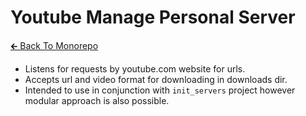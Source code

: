 # Youtube Manage Personal Server

[🡰 Back To Monorepo](https://github.com/arun0808rana/personal_servers)

- Listens for requests by youtube.com website for urls.
- Accepts url and video format for downloading in downloads dir.
- Intended to use in conjunction with `init_servers` project however modular approach is also possible.
